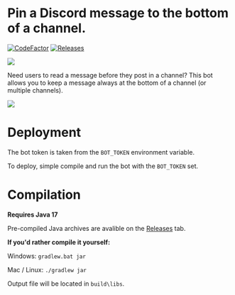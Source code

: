 # Pin a Discord message to the bottom of a channel.
[![CodeFactor](https://www.codefactor.io/repository/github/flappythebats/discordmessagealwaysatthebottom/badge)](https://www.codefactor.io/repository/github/flappythebats/discordmessagealwaysatthebottom)
[![Releases](https://img.shields.io/github/v/release/FlappyTheBats/DiscordMessageAlwaysAtTheBottom?logo=github)](https://github.com/FlappyTheBats/DiscordMessageAlwaysAtTheBottom/releases)

[![](https://img.shields.io/badge/discord-add%20to%20server-blue?style=for-the-badge&logo=discord)](https://discord.com/api/oauth2/authorize?client_id=979827675361337384&permissions=216064&scope=bot%20applications.commands)

Need users to read a message before they post in a channel?
This bot allows you to keep a message always at the bottom of a channel (or multiple channels).

![](https://lh3.googleusercontent.com/pw/AM-JKLWoff5pBrJlBMmmEY7jGvaMrEv1ymNFZqrD2obCmgQi_iz3vWIQEbwOtMMu8P53cc0RHXP4xCKyHdwkvpbpHmm9Y5_gUBE3KCXokM-jlhey2ksY5jBilAE2g6o3e5nBumiZK3mRaylm9BJGKiZlWj3D=w1280-h720-no?authuser=0)

# Deployment
The bot token is taken from the `BOT_TOKEN` environment variable.

To deploy, simple compile and run the bot with the `BOT_TOKEN` set.

# Compilation
**Requires Java 17**

Pre-compiled Java archives are avalible on the [Releases](https://github.com/flappy-codes/DiscordMessageAlwaysAtTheBottom/releases) tab.

**If you'd rather compile it yourself:**

Windows: `gradlew.bat jar`

Mac / Linux: `./gradlew jar`

Output file will be located in `build\libs`.
